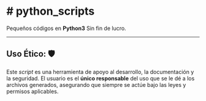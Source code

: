 
# # python\_scripts

Pequeños códigos en **Python3**
Sin fin de lucro.

---

## Uso Ético: 🛡️

Este *script* es una herramienta de apoyo al desarrollo, la documentación y la seguridad. El usuario es el **único responsable** del uso que se le dé a los archivos generados, asegurando que siempre se actúe bajo las leyes y permisos aplicables.